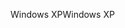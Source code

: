 <span data-ttu-id="04daf-101">Windows XP</span><span class="sxs-lookup"><span data-stu-id="04daf-101">Windows XP</span></span>